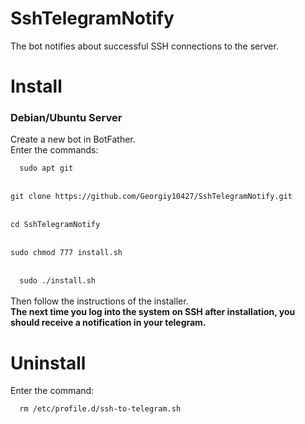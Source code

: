 # SshTelegramNotify
The bot notifies about successful SSH connections to the server.

<h1><b>Install</b></h1>
<h3> Debian/Ubuntu Server <br> </h3>
<a> Create a new bot in BotFather.</a><br>
<a> Enter the commands: </a><br>
<code>
  sudo apt git
</code><br>
<code> 
git clone https://github.com/Georgiy10427/SshTelegramNotify.git 
</code><br>
<code>
cd SshTelegramNotify 
</code><br>
<code>
sudo chmod 777 install.sh
</code><br>
<code>
  sudo ./install.sh
</code><br>
<a>Then follow the instructions of the installer.</a><br>
<b>The next time you log into the system on SSH after installation, you should receive a notification in your telegram.</b><br>
<h1> Uninstall </h1>
<a> Enter the command: </a> <br>
<code>
  rm /etc/profile.d/ssh-to-telegram.sh
</code><br>
